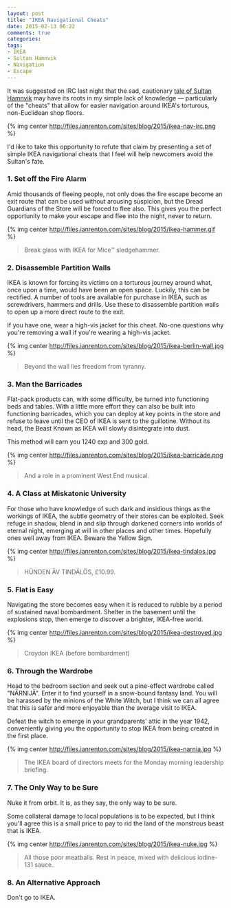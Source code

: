 ```yaml
---
layout: post
title: "IKEA Navigational Cheats"
date: 2015-02-13 06:22
comments: true
categories: 
tags:
- IKEA
- Sultan Hamnvik
- Navigation
- Escape
---
```


It was suggested on IRC last night that the sad, cautionary [tale of Sultan Hamnvik](/the-cautionary-tale-of-sultan-hamnvik) may have its roots in my simple lack of knowledge &mdash; particularly of the "cheats" that allow for easier navigation around IKEA's torturous, non-Euclidean shop floors.

{% img center http://files.ianrenton.com/sites/blog/2015/ikea-nav-irc.png %}

I'd like to take this opportunity to refute that claim by presenting a set of simple IKEA navigational cheats that I feel will help newcomers avoid the Sultan's fate.

### 1. Set off the Fire Alarm

Amid thousands of fleeing people, not only does the fire escape become an exit route that can be used without arousing suspicion, but the Dread Guardians of the Store will be forced to flee also. This gives you the perfect opportunity to make your escape and flee into the night, never to return.

{% img center http://files.ianrenton.com/sites/blog/2015/ikea-hammer.gif %}

> Break glass with IKEA for Mice&#8482; sledgehammer.

### 2. Disassemble Partition Walls

IKEA is known for forcing its victims on a torturous journey around what, once upon a time, would have been an open space. Luckily, this can be rectified. A number of tools are available for purchase in IKEA, such as screwdrivers, hammers and drills. Use these to disassemble partition walls to open up a more direct route to the exit.

If you have one, wear a high-vis jacket for this cheat. No-one questions why you're removing a wall if you're wearing a high-vis jacket.

{% img center http://files.ianrenton.com/sites/blog/2015/ikea-berlin-wall.jpg %}

> Beyond the wall lies freedom from tyranny.

### 3. Man the Barricades

Flat-pack products can, with some difficulty, be turned into functioning beds and tables. With a little more effort they can also be built into functioning barricades, which you can deploy at key points in the store and refuse to leave until the CEO of IKEA is sent to the guillotine. Without its head, the Beast Known as IKEA will slowly disintegrate into dust.

This method will earn you 1240 exp and 300 gold.

{% img center http://files.ianrenton.com/sites/blog/2015/ikea-barricade.png %}

> And a role in a prominent West End musical.

### 4. A Class at Miskatonic University

For those who have knowledge of such dark and insidious things as the workings of IKEA, the subtle geometry of their stores can be exploited. Seek refuge in shadow, blend in and slip through darkened corners into worlds of eternal night, emerging at will in other places and other times. Hopefully ones well away from IKEA.  Beware the Yellow Sign.

{% img center http://files.ianrenton.com/sites/blog/2015/ikea-tindalos.jpg %}

> H&Uuml;NDEN &Auml;V TIND&Auml;L&Ouml;S, £10.99.

### 5. Flat is Easy

Navigating the store becomes easy when it is reduced to rubble by a period of sustained naval bombardment. Shelter in the basement until the explosions stop, then emerge to discover a brighter, IKEA-free world.

{% img center http://files.ianrenton.com/sites/blog/2015/ikea-destroyed.jpg %}

> Croydon IKEA (before bombardment)

### 6. Through the Wardrobe

Head to the bedroom section and seek out a pine-effect wardrobe called "N&Auml;RNIJ&Auml;". Enter it to find yourself in a snow-bound fantasy land. You will be harassed by the minions of the White Witch, but I think we can all agree that this is safer and more enjoyable than the average visit to IKEA.

Defeat the witch to emerge in your grandparents' attic in the year 1942, conveniently giving you the opportunity to stop IKEA from being created in the first place.

{% img center http://files.ianrenton.com/sites/blog/2015/ikea-narnia.jpg %}

> The IKEA board of directors meets for the Monday morning leadership briefing.

### 7. The Only Way to be Sure

Nuke it from orbit. It is, as they say, the only way to be sure.

Some collateral damage to local populations is to be expected, but I think you'll agree this is a small price to pay to rid the land of the monstrous beast that is IKEA.

{% img center http://files.ianrenton.com/sites/blog/2015/ikea-nuke.jpg %}

> All those poor meatballs. Rest in peace, mixed with delicious iodine-131 sauce.

### 8. An Alternative Approach

Don't go to IKEA.
